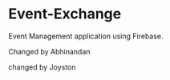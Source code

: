 # Event-Exchange
Event Management application using Firebase.


Changed by Abhinandan

changed by Joyston